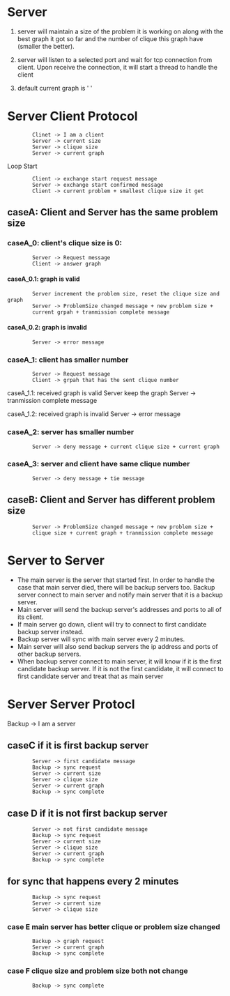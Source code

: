# Server 
1. server will maintain a size of the problem it is working on along with the best graph it got so far and the number of clique this graph have (smaller the better).

2. server will listen to a selected port and wait for tcp connection from client. Upon receive the connection, it will start a thread to handle the client

3.  default current graph is ' '

# Server Client Protocol 
            Clinet -> I am a client
            Server -> current size
            Server -> clique size
            Server -> current graph

Loop Start

            Client -> exchange start request message
            Server -> exchange start confirmed message
            Client -> current problem + smallest clique size it get

## caseA: Client and Server has the same problem size

### caseA_0: client's clique size is 0:
            Server -> Request message
            Client -> answer graph

#### caseA_0.1: graph is valid
            Server increment the problem size, reset the clique size and graph
            Server -> ProblemSize changed message + new problem size +
            current grpah + tranmission complete message

#### caseA_0.2: graph is invalid
            Server -> error message


### caseA_1: client has smaller number
            Server -> Request message
            Client -> grpah that has the sent clique number

caseA_1.1: received graph is valid
            Server keep the graph
            Server -> tranmission complete message

caseA_1.2: received graph is invalid
            Server -> error message


### caseA_2: server has smaller number
            Server -> deny message + current clique size + current graph

### caseA_3: server and client have same clique number
            Server -> deny message + tie message


## caseB: Client and Server has different problem size
            Server -> ProblemSize changed message + new problem size + 
            clique size + current graph + tranmission complete message


# Server to Server

* The  main server  is the server that started first. In order to handle the case that main server died, there will be backup servers too. Backup server connect to main server and notify main server that it is a backup server. 
* Main server will send the backup server's addresses and ports to all of its client. 
* If main server go down, client will try to connect to first candidate backup server instead. 
* Backup server will sync with main server every 2 minutes. 
* Main server will also send backup servers the ip address and ports of other backup servers. 
* When backup server connect to main server, it will know if it is the first candidate backup server. If it is not the first candidate, it will connect to first candidate server and treat that as main server

# Server Server Protocl

Backup -> I am a server

## caseC if it is first backup server
            Server -> first candidate message
            Backup -> sync request
            Server -> current size
            Server -> clique size
            Server -> current graph
            Backup -> sync complete

## case D if it is not first backup server
            Server -> not first candidate message
            Backup -> sync request
            Server -> current size
            Server -> clique size
            Server -> current graph
            Backup -> sync complete

## for sync that happens every 2 minutes
            Backup -> sync request
            Server -> current size
            Server -> clique size

### case E main server has better clique or problem size changed
            Backup -> graph request
            Server -> current graph
            Backup -> sync complete

### case F clique size and problem size both not change
            Backup -> sync complete
